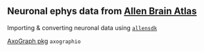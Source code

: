 ## Neuronal ephys data from [Allen Brain Atlas](https://celltypes.brain-map.org) 

Importing & converting neuronal data using [`allensdk`](https://alleninstitute.github.io/AllenSDK/install.html)

[AxoGraph pkg](https://pypi.org/project/axographio/) `axographio` 
